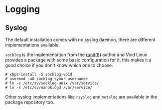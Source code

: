 # Logging

## Syslog

The default installation comes with no syslog daemon, there are different implementations available.

`socklog` is the implementation from the [runit(8)](https://man.voidlinux.eu/runit.8) author and Void Linux provides a package with some basic configuration for it, this makes it a good choice if you don't know which one to choose.

```
# xbps-install -S socklog-void
# usermod -aG socklog <your username>
# ln -s /etc/sv/socklog-unix /var/service/
# ln -s /etc/sv/nanoklogd /var/service/
```

Other syslog implementations like `rsyslog` and `metalog` are available in the package repository too.
